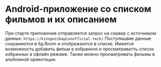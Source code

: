 # Android-приложение со списком фильмов и их описанием
При старте приложения отправляется запрос на сервер с источником данных: `https://kinopoiskapiunofficial.tech/`
Поступишвие данные сохраняются в бд Room и отображаются в списке.
Имеется возможность добавить фильм в избранное и просматриватть список избранных в офлайн режиме. Также можно просматривать фильмы в альбомной ориентации.